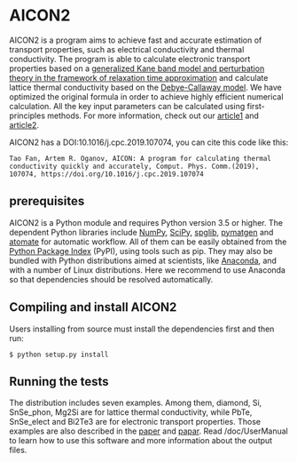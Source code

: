 # AICON2

AICON2 is a program aims to achieve fast and accurate estimation of transport properties, such as electrical conductivity and thermal conductivity. The program is able to calculate electronic transport properties based on a [generalized Kane band model and perturbation theory in the framework of relaxation time approximation]( https://doi.org/10.1002/pssb.2220430102) and calculate lattice thermal conductivity based on the [Debye-Callaway model](https://link.aps.org/doi/10.1103/PhysRev.113.1046). We have optimized the original formula in order to achieve highly efficient numerical calculation. All the key input parameters can be calculated using first-principles methods. For more information, check out our [article1](https://doi.org/10.1016/j.cpc.2019.107074) and [article2]().

AICON2 has a DOI:10.1016/j.cpc.2019.107074, you can cite this code like this:

    Tao Fan, Artem R. Oganov, AICON: A program for calculating thermal conductivity quickly and accurately, Comput. Phys. Comm.(2019), 107074, https://doi.org/10.1016/j.cpc.2019.107074

## prerequisites
AICON2 is a Python module and requires Python version 3.5 or higher. The dependent Python libraries include [NumPy](http://www.numpy.org/), [SciPy](https://www.scipy.org/), [spglib](https://atztogo.github.io/spglib/), [pymatgen](http://pymatgen.org/index.html) and [atomate](https://atomate.org/) for automatic workflow.  All of them can be easily obtained from the [Python Package Index](https://pypi.python.org/pypi) (PyPI), using tools such as pip. They may also be bundled with Python distributions aimed at scientists, like [Anaconda](https://anaconda.org/), and with a number of Linux distributions. Here we recommend to use Anaconda so that dependencies should be resolved automatically.

## Compiling and install AICON2
Users installing from source must install the dependencies first and then run:

    $ python setup.py install
    
## Running the tests
The distribution includes seven examples. Among them, diamond, Si, SnSe_phon, Mg2Si are for lattice thermal conductivity, while PbTe, SnSe_elect and Bi2Te3 are for electronic transport properties. Those examples are also described in the [paper](https://doi.org/10.1016/j.cpc.2019.107074) and [papar](). Read /doc/UserManual to learn how to use this software and more information about the output files.
